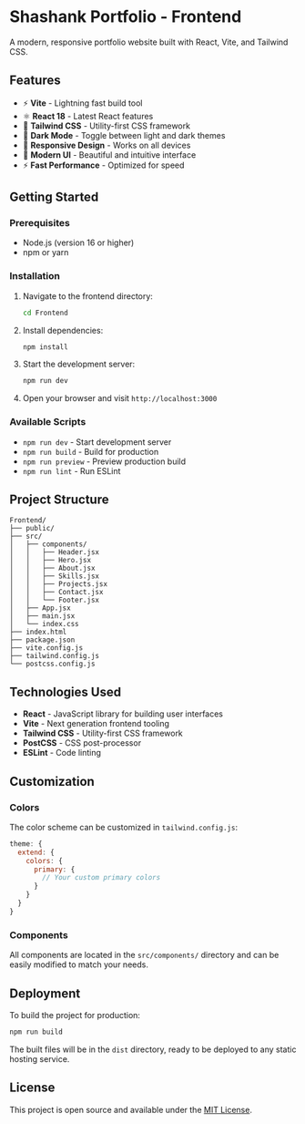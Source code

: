 # Shashank Portfolio - Frontend

A modern, responsive portfolio website built with React, Vite, and Tailwind CSS.

## Features

- ⚡ **Vite** - Lightning fast build tool
- ⚛️ **React 18** - Latest React features
- 🎨 **Tailwind CSS** - Utility-first CSS framework
- 🌙 **Dark Mode** - Toggle between light and dark themes
- 📱 **Responsive Design** - Works on all devices
- 🚀 **Modern UI** - Beautiful and intuitive interface
- ⚡ **Fast Performance** - Optimized for speed

## Getting Started

### Prerequisites

- Node.js (version 16 or higher)
- npm or yarn

### Installation

1. Navigate to the frontend directory:
   ```bash
   cd Frontend
   ```

2. Install dependencies:
   ```bash
   npm install
   ```

3. Start the development server:
   ```bash
   npm run dev
   ```

4. Open your browser and visit `http://localhost:3000`

### Available Scripts

- `npm run dev` - Start development server
- `npm run build` - Build for production
- `npm run preview` - Preview production build
- `npm run lint` - Run ESLint

## Project Structure

```
Frontend/
├── public/
├── src/
│   ├── components/
│   │   ├── Header.jsx
│   │   ├── Hero.jsx
│   │   ├── About.jsx
│   │   ├── Skills.jsx
│   │   ├── Projects.jsx
│   │   ├── Contact.jsx
│   │   └── Footer.jsx
│   ├── App.jsx
│   ├── main.jsx
│   └── index.css
├── index.html
├── package.json
├── vite.config.js
├── tailwind.config.js
└── postcss.config.js
```

## Technologies Used

- **React** - JavaScript library for building user interfaces
- **Vite** - Next generation frontend tooling
- **Tailwind CSS** - Utility-first CSS framework
- **PostCSS** - CSS post-processor
- **ESLint** - Code linting

## Customization

### Colors
The color scheme can be customized in `tailwind.config.js`:

```javascript
theme: {
  extend: {
    colors: {
      primary: {
        // Your custom primary colors
      }
    }
  }
}
```

### Components
All components are located in the `src/components/` directory and can be easily modified to match your needs.

## Deployment

To build the project for production:

```bash
npm run build
```

The built files will be in the `dist` directory, ready to be deployed to any static hosting service.

## License

This project is open source and available under the [MIT License](LICENSE).
